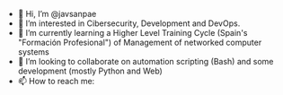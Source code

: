 - 👋 Hi, I’m @javsanpae
- 👀 I’m interested in Cibersecurity, Development and DevOps.
- 🌱 I’m currently learning a Higher Level Training Cycle (Spain's "Formación Profesional") of Management of networked computer systems
- 💞️ I’m looking to collaborate on automation scripting (Bash) and some development (mostly Python and Web) 
- 📫 How to reach me: 

<!---
javsanpae/javsanpae is a ✨ special ✨ repository because its `README.md` (this file) appears on your GitHub profile.
You can click the Preview link to take a look at your changes.
--->

